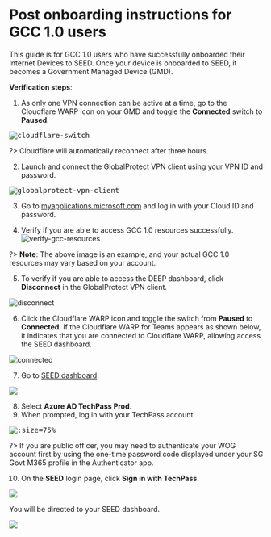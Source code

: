 # Post onboarding instructions for GCC 1.0 users

This guide is for GCC 1.0 users who have successfully onboarded their Internet Devices to SEED. Once your device is onboarded to SEED, it becomes a Government Managed Device (GMD).

**Verification steps**:

1.	As only one VPN connection can be active at a time, go to the Cloudflare WARP icon on your GMD and toggle the **Connected** switch to **Paused**.

<kbd>![cloudflare-switch](../images/gcc-1-users/pause-connection.png ':size=75%')</kbd>

?> Cloudflare will automatically reconnect after three hours.

2. Launch and connect the GlobalProtect VPN client using your VPN ID and password.

<kbd>![globalprotect-vpn-client](../images/gcc-1-users/connect-to-globalprotect-vpn.png ':size=50%')</kbd>

3. Go to [myapplications.microsoft.com](https://myapplications.microsoft.com/) and log in with your Cloud ID and password.

4. Verify if you are able to access GCC 1.0 resources successfully.
![verify-gcc-resources](../images/gcc-1-users/gcc-1-resources.png)

?> **Note**: The above image is an example, and your actual GCC 1.0 resources may vary based on your account.

5. To verify if you are able to access the DEEP dashboard, click **Disconnect** in the GlobalProtect VPN client.

![disconnect](../images/gcc-1-users/disconnect.png ':size=75%')

6. Click the Cloudflare WARP icon and toggle the switch from **Paused** to **Connected**. If the Cloudflare WARP for Teams appears as shown below, it indicates that you are connected to Cloudflare WARP, allowing access the SEED dashboard.

![connected](../images/gcc-1-users/connected.png ':size=75%')

7. Go to [SEED dashboard](https://dashboard.seed.tech.gov.sg).

<kbd>![](../images/gcc-1-users/cloudflare-azure.png)</kbd>

8. Select **Azure AD TechPass Prod**.
9. When prompted, log in with your TechPass account.

<kbd>![](../images/gcc-1-users/techpass-login.png ':size=75%')</kbd>

?> If you are public officer, you may need to authenticate your WOG account first by using the one-time password code displayed under your SG Govt M365 profile in the Authenticator app.

10. On the **SEED** login page, click **Sign in with TechPass**.

<kbd>![](../images/gcc-1-users/deep-login-with-techpass.png)</kbd>

You will be directed to your SEED dashboard.

![](../images/gcc-1-users/seed-dashboard.png)
